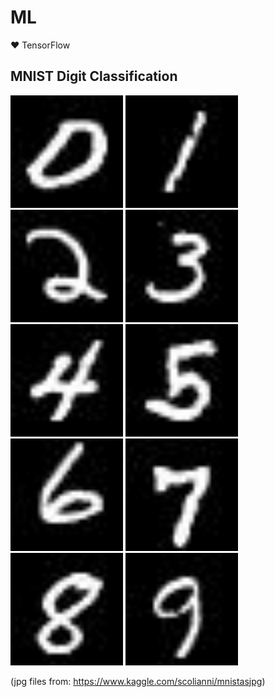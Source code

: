 # ML
❤️ TensorFlow

## MNIST Digit Classification

<p float="left">
    <img src="images/0.jpg" width="180">
    <img src="images/1.jpg" width="180">
    <img src="images/2.jpg" width="180">
    <img src="images/3.jpg" width="180">
    <img src="images/4.jpg" width="180">
    <img src="images/5.jpg" width="180">
    <img src="images/6.jpg" width="180">
    <img src="images/7.jpg" width="180">
    <img src="images/8.jpg" width="180">
    <img src="images/9.jpg" width="180">
</p>

(jpg files from: https://www.kaggle.com/scolianni/mnistasjpg)
